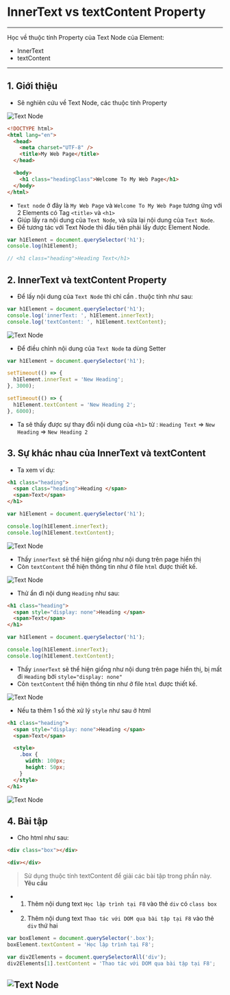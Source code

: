 # InnerText vs textContent Property

---

Học về thuộc tính Property của Text Node của Element:

- InnerText
- textContent

---

## 1. Giới thiệu

- Sẽ nghiên cứu về Text Node, các thuộc tính Property

![Text Node](Javascript/f8.javascrip.basic/detail/phan04-078/images/001.png 'Text Node')

```html
<!DOCTYPE html>
<html lang="en">
  <head>
    <meta charset="UTF-8" />
    <title>My Web Page</title>
  </head>

  <body>
    <h1 class="headingClass">Welcome To My Web Page</h1>
  </body>
</html>
```

- `Text node` ở đây là `My Web Page` và `Welcome To My Web Page` tương ứng với 2 Elements có Tag `<title>` và `<h1>`
- Giúp lấy ra nội dung của `Text Node`, và sửa lại nội dung của `Text Node`.
- Để tương tác với Text Node thì đầu tiên phải lấy được Element Node.

```js
var h1Element = document.querySelector('h1');
console.log(h1Element);

// <h1 class="heading">Heading Text</h1>
```

## 2. InnerText và textContent Property

- Để lấy nội dung của `Text Node` thì chỉ cần . thuộc tính như sau:

```js
var h1Element = document.querySelector('h1');
console.log('innerText: ', h1Element.innerText);
console.log('textContent: ', h1Element.textContent);
```

![Text Node](Javascript/f8.javascrip.basic/detail/phan04-078/images/002.png 'Text Node')

- Để điều chỉnh nội dung của `Text Node` ta dùng Setter

```js
var h1Element = document.querySelector('h1');

setTimeout(() => {
  h1Element.innerText = 'New Heading';
}, 3000);

setTimeout(() => {
  h1Element.textContent = 'New Heading 2';
}, 6000);
```

- Ta sẽ thấy được sự thay đổi nội dung của `<h1>` từ : `Heading Text` => `New Heading` => `New Heading 2`

## 3. Sự khác nhau của InnerText và textContent

- Ta xem ví dụ:

```html
<h1 class="heading">
  <span class="heading">Heading </span>
  <span>Text</span>
</h1>
```

```js
var h1Element = document.querySelector('h1');

console.log(h1Element.innerText);
console.log(h1Element.textContent);
```

![Text Node](Javascript/f8.javascrip.basic/detail/phan04-078/images/003.png 'Text Node')

- Thấy `innerText` sẽ thể hiện giống như nội dung trên page hiển thị
- Còn `textContent` thể hiện thông tin như ở file `html` được thiết kế.

![Text Node](Javascript/f8.javascrip.basic/detail/phan04-078/images/004.png 'Text Node')

- Thử ẩn đi nội dung `Heading` như sau:

```html
<h1 class="heading">
  <span style="display: none">Heading </span>
  <span>Text</span>
</h1>
```

```js
var h1Element = document.querySelector('h1');

console.log(h1Element.innerText);
console.log(h1Element.textContent);
```

- Thấy `innerText` sẽ thể hiện giống như nội dung trên page hiển thị, bị mất đi `Heading` bởi `style="display: none"`
- Còn `textContent` thể hiện thông tin như ở file `html` được thiết kế.

![Text Node](Javascript/f8.javascrip.basic/detail/phan04-078/images/005.png 'Text Node')

- Nếu ta thêm 1 số thẻ xử lý `style` như sau ở html

```html
<h1 class="heading">
  <span style="display: none">Heading </span>
  <span>Text</span>

  <style>
    .box {
      width: 100px;
      height: 50px;
    }
  </style>
</h1>
```

![Text Node](Javascript/f8.javascrip.basic/detail/phan04-078/images/006.png 'Text Node')

## 4. Bài tập

- Cho html như sau:

```html
<div class="box"></div>

<div></div>
```

> Sử dụng thuộc tính textContent để giải các bài tập trong phần này.
> **Yêu cầu**

- 1. Thêm nội dung text `Học lập trình tại F8` vào thẻ `div` có `class box`
- 2. Thêm nội dung text `Thao tác với DOM qua bài tập tại F8` vào thẻ `div` thứ hai

```js
var boxElement = document.querySelector('.box');
boxElement.textContent = 'Học lập trình tại F8';

var div2Elements = document.querySelectorAll('div');
div2Elements[1].textContent = 'Thao tác với DOM qua bài tập tại F8';
```

## ![Text Node](Javascript/f8.javascrip.basic/detail/phan04-078/images/007.png 'Text Node')
